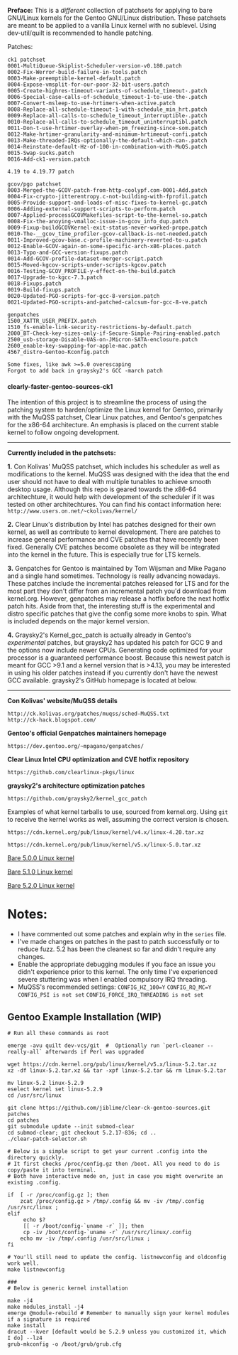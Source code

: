 **Preface:** This is a *different* collection of patchsets for applying to bare GNU/Linux kernels for the Gentoo GNU/Linux distribution. These patchsets are meant to be applied to a vanilla Linux kernel with no sublevel. Using dev-util/quilt is recommended to handle patching.

Patches:
```
ck1 patchset
0001-MultiQueue-Skiplist-Scheduler-version-v0.180.patch
0002-Fix-Werror-build-failure-in-tools.patch
0003-Make-preemptible-kernel-default.patch
0004-Expose-vmsplit-for-our-poor-32-bit-users.patch
0005-Create-highres-timeout-variants-of-schedule_timeout-.patch
0006-Special-case-calls-of-schedule_timeout-1-to-use-the-.patch
0007-Convert-msleep-to-use-hrtimers-when-active.patch
0008-Replace-all-schedule-timeout-1-with-schedule_min_hrt.patch
0009-Replace-all-calls-to-schedule_timeout_interruptible-.patch
0010-Replace-all-calls-to-schedule_timeout_uninterruptibl.patch
0011-Don-t-use-hrtimer-overlay-when-pm_freezing-since-som.patch
0012-Make-hrtimer-granularity-and-minimum-hrtimeout-confi.patch
0013-Make-threaded-IRQs-optionally-the-default-which-can-.patch
0014-Reinstate-default-Hz-of-100-in-combination-with-MuQS.patch
0015-Swap-sucks.patch
0016-Add-ck1-version.patch

4.19 to 4.19.77 patch

gcov/pgo patchset
0003-Merged-the-GCOV-patch-from-http-coolypf.com-0001-Add.patch
0004-Fix-crypto-jitterentropy.c-not-building-with-fprofil.patch
0005-Provide-support-and-loads-of-misc-fixes-to-kernel-gc.patch
0006-Adding-external-support-scripts-to-perform.patch
0007-Applied-processGCOVMakefiles-script-to-the-kernel-so.patch
0008-Fix-the-anoying-vmalloc-issue-in-gcov_info_dup.patch
0009-Fixup-buildGCOVKernel-exit-status-never-worked-prope.patch
0010-The-__gcov_time_profiler-gcov-callback-is-not-needed.patch
0011-Improved-gcov-base.c-profile-machinery-reverted-to-u.patch
0012-Enable-GCOV-again-on-some-specific-arch-x86-places.patch
0013-Typo-and-GCC-version-fixups.patch
0014-Add-GCOV-profile-dataset-merger-script.patch
0015-Moved-kgcov-scripts-under-scripts-kgcov.patch
0016-Testing-GCOV_PROFILE-y-effect-on-the-build.patch
0017-Upgrade-to-kgcc-7.3.patch
0018-Fixups.patch
0019-Build-fixups.patch
0020-Updated-PGO-scripts-for-gcc-8-version.patch
0021-Updated-PGO-scripts-and-patched-calcsum-for-gcc-8-ve.patch

genpatches
1500_XATTR_USER_PREFIX.patch
1510_fs-enable-link-security-restrictions-by-default.patch
2000_BT-Check-key-sizes-only-if-Secure-Simple-Pairing-enabled.patch
2500_usb-storage-Disable-UAS-on-JMicron-SATA-enclosure.patch
2600_enable-key-swapping-for-apple-mac.patch
4567_distro-Gentoo-Kconfig.patch

Some fixes, like awk >=5.0 overescaping
Forgot to add back in graysky2's GCC -march patch
```

#### clearly-faster-gentoo-sources-ck1

The intention of this project is to streamline the process of using the patching system to harden/optimize the Linux kernel for Gentoo, primarily with the MuQSS patchset, Clear Linux patches, and Gentoo's genpatches for the x86-64 architecture. An emphasis is placed on the current stable kernel to follow ongoing development. 

---

**Currently included in the patchsets:**

**1.** Con Kolivas' MuQSS patchset, which includes his scheduler as well as modifications to the kernel. MuQSS was designed with the idea that the end user should not have to deal with multiple tunables to achieve smooth desktop usage. Although this repo is geared towards the x86-64 architechture, it would help with development of the scheduler if it was tested on other architechtures. You can find his contact information here: `http://www.users.on.net/~ckolivas/kernel/`

**2.** Clear Linux's distribution by Intel has patches designed for their own kernel, as well as contribute to kernel development. There are patches to increase general performance and CVE patches that have recently been fixed. Generally CVE patches become obsolete as they will be integrated into the kernel in the future. This is especially true for LTS kernels.

**3.** Genpatches for Gentoo is maintained by Tom Wijsman and Mike Pagano and a single hand sometimes. Technology is really advancing nowadays. These patches include the incremental patches released for LTS and for the most part they don't differ from an incremental patch you'd download from kernel.org. However, genpatches may release a hotfix before the next hotfix patch hits. Aside from that, the interesting stuff is the experimental and distro specific patches that give the config some more knobs to spin. What is included depends on the major kernel version.

**4.** Graysky2's Kernel_gcc_patch is actually already in Gentoo's *experimental* patches, but graysky2 has updated his patch for GCC 9 and the options now include newer CPUs. Generating code optimized for your processor is a guaranteed performance boost. Because this newest patch is meant for GCC >9.1 and a kernel version that is >4.13, you may be interested in using his older patches instead if you currently don't have the newest GCC available. graysky2's GitHub homepage is located at below.


---


**Con Kolivas' website/MuQSS details**
```
http://ck.kolivas.org/patches/muqss/sched-MuQSS.txt
http://ck-hack.blogspot.com/
```
**Gentoo's official Genpatches maintainers homepage**
```
https://dev.gentoo.org/~mpagano/genpatches/
```
**Clear Linux Intel CPU optimization and CVE hotfix repository**
```
https://github.com/clearlinux-pkgs/linux
```
**graysky2's architecture optimization patches**
```
https://github.com/graysky2/kernel_gcc_patch
```


Examples of what kernel tarballs to use, sourced from kernel.org. Using `git` to receive the kernel works as well, assuming the correct version is chosen.

`https://cdn.kernel.org/pub/linux/kernel/v4.x/linux-4.20.tar.xz`

`https://cdn.kernel.org/pub/linux/kernel/v5.x/linux-5.0.tar.xz`

[Bare 5.0.0 Linux kernel](https://cdn.kernel.org/pub/linux/kernel/v5.x/linux-5.0.tar.xz)

[Bare 5.1.0 Linux kernel](https://cdn.kernel.org/pub/linux/kernel/v5.x/linux-5.1.tar.xz)

[Bare 5.2.0 Linux kernel](https://cdn.kernel.org/pub/linux/kernel/v5.x/linux-5.2.tar.xz)

# Notes:

- I have commented out some patches and explain why in the `series` file. 
- I've made changes on patches in the past to patch successfully or to reduce fuzz. 5.2 has been the cleanest so far and didn't require any changes.
- Enable the appropriate debugging modules if you face an issue you didn't experience prior to this kernel. The only time I've experienced severe stuttering was when I enabled compulsory IRQ threading. 
- MuQSS's recommended settings: `CONFIG_HZ_100=Y` `CONFIG_RQ_MC=Y` `CONFIG_PSI is not set` `CONFIG_FORCE_IRQ_THREADING is not set`


## Gentoo Example Installation (WIP)
```
# Run all these commands as root

emerge -avu quilt dev-vcs/git  #  Optionally run `perl-cleaner --really-all` afterwards if Perl was upgraded

wget https://cdn.kernel.org/pub/linux/kernel/v5.x/linux-5.2.tar.xz
xz -df linux-5.2.tar.xz && tar -xpf linux-5.2.tar && rm linux-5.2.tar

mv linux-5.2 linux-5.2.9
eselect kernel set linux-5.2.9
cd /usr/src/linux

git clone https://github.com/jiblime/clear-ck-gentoo-sources.git patches
cd patches
git submodule update --init submod-clear
cd submod-clear; git checkout 5.2.17-836; cd ..
./clear-patch-selector.sh

# Below is a simple script to get your current .config into the directory quickly.
# It first checks /proc/config.gz then /boot. All you need to do is copy/paste it into terminal.
# Both have interactive mode on, just in case you might overwrite an existing .config.

if  [ -r /proc/config.gz ]; then
	zcat /proc/config.gz > /tmp/.config && mv -iv /tmp/.config /usr/src/linux ;
elif
	 echo $?
	 [[ -r /boot/config-`uname -r` ]]; then
     cp -iv /boot/config-`uname -r` /usr/src/linux/.config
	echo mv -iv /tmp/.config /usr/src/linux ;
fi

# You'll still need to update the config. listnewconfig and oldconfig work well.
make listnewconfig

###
# Below is generic kernel installation

make -j4
make modules_install -j4
emerge @module-rebuild # Remember to manually sign your kernel modules if a signature is required
make install
dracut --kver [default would be 5.2.9 unless you customized it, which I do] --lz4
grub-mkconfig -o /boot/grub/grub.cfg

